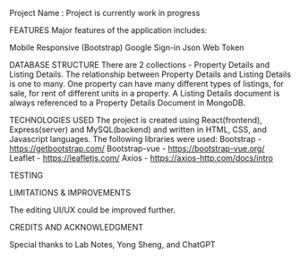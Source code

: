 Project Name : 
Project is currently work in progress

FEATURES
Major features of the application includes:

Mobile Responsive (Bootstrap)
Google Sign-in
Json Web Token

DATABASE STRUCTURE
There are 2 collections - Property Details and Listing Details. The relationship between Property Details and Listing Details is one to many. One property can have many different types of listings, for sale, for rent of different units in a property. A Listing Details document is always referenced to a Property Details Document in MongoDB.

TECHNOLOGIES USED
The project is created using React(frontend), Express(server) and MySQL(backend) and written in HTML, CSS, and Javascript languages. The following libraries were used: Bootstrap - https://getbootstrap.com/ Bootstrap-vue - https://bootstrap-vue.org/ Leaflet - https://leafletjs.com/ Axios - https://axios-http.com/docs/intro

TESTING

LIMITATIONS & IMPROVEMENTS


The editing UI/UX could be improved further.

CREDITS AND ACKNOWLEDGMENT

Special thanks to Lab Notes, Yong Sheng, and ChatGPT
